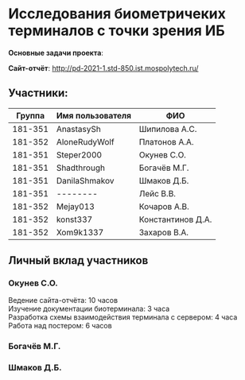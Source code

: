 # Исследования биометричеких терминалов с точки зрения ИБ
<b>Основные задачи проекта</b>: <br>

<b>Сайт-отчёт</b>: http://pd-2021-1.std-850.ist.mospolytech.ru/

## Участники:

  | Группа  | Имя пользователя | ФИО              |
  |---------|------------------|------------------|
  | 181-351 | AnastasySh   | Шипилова А.С.      |
  | 181-352 | AloneRudyWolf    | Платонов А.А.     |
  | 181-351 | Steper2000       | Окунев С.О.      |
  | 181-351 | Shadthrough      | Богачёв М.Г.     |
  | 181-351 | DanilaShmakov    | Шмаков Д.Б.      |
  | 181-351 | --------     | Лейс В.В.    |
  | 181-352 | Mejay013   | Кочаров А.В.    |
  | 181-352 | konst337   | Константинов Д.А.    |
  | 181-352 | Xom9k1337   | Захаров В.А.    |

## Личный вклад участников
### Окунев С.О.
Ведение сайта-отчёта: 10 часов <br>
Изучение документации биотерминала: 3 часа <br>
Разработка схемы взаимодействия терминала с сервером: 4 часа <br>
Работа над постером: 6 часов <br>
### Богачёв М.Г.

### Шмаков Д.Б.
